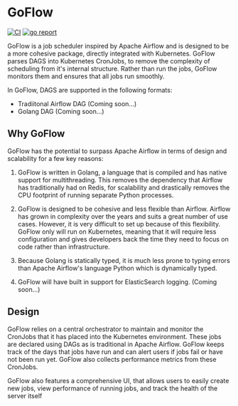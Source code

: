 
# GoFlow

[![CI](https://github.com/zbrookle/goflow/workflows/CI/badge.svg?branch=master)](https://github.com/zbrookle/goflow/actions)
[![go report](https://goreportcard.com/badge/github.com/zbrookle/goflow)](https://goreportcard.com/report/github.com/zbrookle/goflow)

GoFlow is a job scheduler inspired by Apache Airflow and is designed to be a more cohesive package,
directly integrated with Kubernetes. GoFlow parses DAGS into Kubernetes CronJobs, to remove the complexity
of scheduling from it's internal structure. Rather than run the jobs, GoFlow monitors them and ensures that
all jobs run smoothly.

In GoFlow, DAGS are supported in the following formats:

- Tradiitonal Airflow DAG (Coming soon...)
- Golang DAG (Coming soon...)

## Why GoFlow

GoFlow has the potential to surpass Apache Airflow in terms of design and scalability for a few key reasons:

1. GoFlow is written in Golang, a language that is compiled and has native support for multithreading. This
removes the dependency that Airflow has traditionally had on Redis, for scalability and drastically removes
the CPU footprint of running separate Python processes.

1. GoFlow is designed to be cohesive and less flexible than Airflow. Airflow has grown in complexity over the
years and suits a great number of use cases. However, it is very difficult to set up because of this flexibility.
GoFlow only will run on Kubernetes, meaning that it will require less configuration and gives developers back the
time they need to focus on code rather than infrastructure.

1. Because Golang is statically typed, it is much less prone to typing errors than Apache Airflow's language Python
which is dynamically typed.

1. GoFlow will have built in support for ElasticSearch logging. (Coming soon...)

## Design

GoFlow relies on a central orchestrator to maintain and monitor the CronJobs that it has placed into the Kubernetes
environment. These jobs are declared using DAGs as is traditional in Apache Airflow. GoFlow keeps track of the days
that jobs have run and can alert users if jobs fail or have not been run yet. GoFlow also collects performance
metrics from these CronJobs.

GoFlow also features a comprehensive UI, that allows users to easily create new jobs, view performance of running
jobs, and track the health of the server itself
